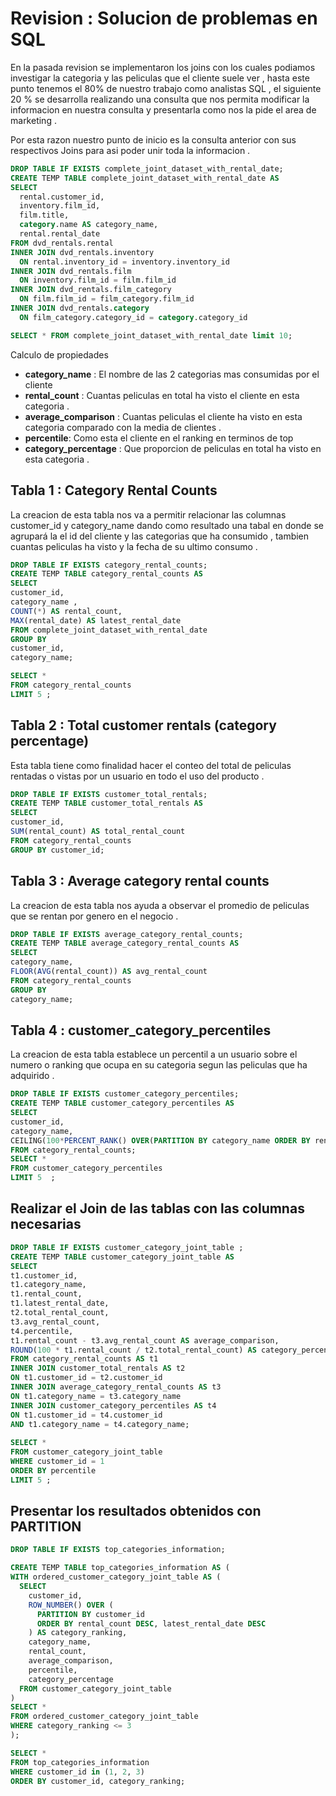 # Revision : Solucion de problemas en SQL 
En la pasada revision se implementaron los joins con los cuales podiamos investigar la categoria y las peliculas que el cliente suele ver , hasta este punto tenemos el 80% de nuestro trabajo como analistas SQL , el siguiente 20 % se desarrolla realizando una consulta que nos permita modificar la informacion en nuestra consulta y presentarla como nos la pide el area de marketing . 

Por esta razon nuestro punto de inicio es la consulta anterior con sus respectivos Joins para asi poder unir toda la informacion .

``` SQL 
DROP TABLE IF EXISTS complete_joint_dataset_with_rental_date;
CREATE TEMP TABLE complete_joint_dataset_with_rental_date AS
SELECT
  rental.customer_id,
  inventory.film_id,
  film.title,
  category.name AS category_name,
  rental.rental_date
FROM dvd_rentals.rental
INNER JOIN dvd_rentals.inventory
  ON rental.inventory_id = inventory.inventory_id
INNER JOIN dvd_rentals.film
  ON inventory.film_id = film.film_id
INNER JOIN dvd_rentals.film_category
  ON film.film_id = film_category.film_id
INNER JOIN dvd_rentals.category
  ON film_category.category_id = category.category_id

SELECT * FROM complete_joint_dataset_with_rental_date limit 10;
``` 
Calculo de propiedades 
- **category_name** : El nombre de las 2 categorias mas consumidas por el cliente 
- **rental_count** : Cuantas peliculas en total ha visto el cliente en esta categoria .
- **average_comparison**  : Cuantas peliculas el cliente ha visto en esta categoria comparado con la media de clientes .
- **percentile**: Como esta el cliente en el ranking en terminos de top
- **category_percentage** : Que proporcion de peliculas en total ha visto en esta categoria .

## Tabla 1 : Category Rental Counts 
La creacion de esta tabla nos va a permitir relacionar las columnas customer_id y category_name dando como resultado una tabal en donde se agrupará la el id del cliente y las categorias que ha consumido , tambien cuantas peliculas ha visto y la fecha de su ultimo consumo . 

``` SQL 
DROP TABLE IF EXISTS category_rental_counts;
CREATE TEMP TABLE category_rental_counts AS 
SELECT 
customer_id,
category_name ,
COUNT(*) AS rental_count,
MAX(rental_date) AS latest_rental_date 
FROM complete_joint_dataset_with_rental_date 
GROUP BY 
customer_id,
category_name;

SELECT * 
FROM category_rental_counts
LIMIT 5 ; 
``` 

## Tabla 2 : Total customer rentals (category percentage)
Esta tabla tiene como finalidad hacer el conteo del total de peliculas rentadas o vistas por un usuario en todo el uso del producto . 

``` SQL 
DROP TABLE IF EXISTS customer_total_rentals;
CREATE TEMP TABLE customer_total_rentals AS 
SELECT 
customer_id,
SUM(rental_count) AS total_rental_count
FROM category_rental_counts
GROUP BY customer_id;
```
## Tabla 3 : Average category rental counts 
La creacion de esta tabla nos ayuda a observar el promedio de peliculas que se rentan por genero en el negocio .

``` SQL 
DROP TABLE IF EXISTS average_category_rental_counts;
CREATE TEMP TABLE average_category_rental_counts AS 
SELECT 
category_name,
FLOOR(AVG(rental_count)) AS avg_rental_count
FROM category_rental_counts
GROUP BY 
category_name;
```
## Tabla 4 : customer_category_percentiles
La creacion de esta tabla establece un percentil a un usuario sobre el numero o ranking que ocupa en su categoria segun las peliculas que ha adquirido .
``` SQL 
DROP TABLE IF EXISTS customer_category_percentiles;
CREATE TEMP TABLE customer_category_percentiles AS
SELECT 
customer_id,
category_name,
CEILING(100*PERCENT_RANK() OVER(PARTITION BY category_name ORDER BY rental_count DESC))AS percentile
FROM category_rental_counts; 
SELECT * 
FROM customer_category_percentiles
LIMIT 5  ;
```

## Realizar el Join de las tablas con las columnas necesarias 
```SQL 
DROP TABLE IF EXISTS customer_category_joint_table ;
CREATE TEMP TABLE customer_category_joint_table AS 
SELECT 
t1.customer_id,
t1.category_name,
t1.rental_count,
t1.latest_rental_date,
t2.total_rental_count,
t3.avg_rental_count,
t4.percentile,
t1.rental_count - t3.avg_rental_count AS average_comparison,
ROUND(100 * t1.rental_count / t2.total_rental_count) AS category_percentage
FROM category_rental_counts AS t1
INNER JOIN customer_total_rentals AS t2
ON t1.customer_id = t2.customer_id
INNER JOIN average_category_rental_counts AS t3
ON t1.category_name = t3.category_name
INNER JOIN customer_category_percentiles AS t4
ON t1.customer_id = t4.customer_id
AND t1.category_name = t4.category_name;
  
SELECT *
FROM customer_category_joint_table
WHERE customer_id = 1
ORDER BY percentile
LIMIT 5 ; 
```
## Presentar los resultados obtenidos con PARTITION 
```SQL 
DROP TABLE IF EXISTS top_categories_information;

CREATE TEMP TABLE top_categories_information AS (
WITH ordered_customer_category_joint_table AS (
  SELECT
    customer_id,
    ROW_NUMBER() OVER (
      PARTITION BY customer_id
      ORDER BY rental_count DESC, latest_rental_date DESC
    ) AS category_ranking,
    category_name,
    rental_count,
    average_comparison,
    percentile,
    category_percentage
  FROM customer_category_joint_table
)
SELECT *
FROM ordered_customer_category_joint_table
WHERE category_ranking <= 3
);

SELECT *
FROM top_categories_information
WHERE customer_id in (1, 2, 3)
ORDER BY customer_id, category_ranking;
```